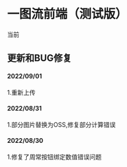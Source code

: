 # 一图流前端（测试版）

当前 

## 更新和BUG修复


#### 2022/09/01
1.重新上传

#### 2022/08/31
1.部分图片替换为OSS,修复部分计算错误

#### 2022/08/30 
1.修复了周常按钮绑定数值错误问题
